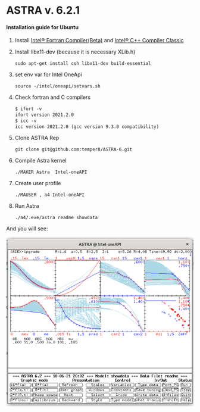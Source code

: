 # ASTRA v. 6.2.1 

#### Installation guide for Ubuntu

1. Install [Intel® Fortran Compiler(Beta)](https://software.intel.com/content/www/us/en/develop/articles/oneapi-standalone-components.html#fortran) and  [Intel® C++ Compiler Classic](https://software.intel.com/content/www/us/en/develop/articles/oneapi-standalone-components.html#inpage-nav-5-undefined)

2. Install libx11-dev (because it is necessary XLib.h)
   ```
   sudo apt-get install csh libx11-dev build-essential 
   ```
   
3. set env var for Intel OneApi

   ```
   source ~/intel/oneapi/setvars.sh
   ```
   
4. Check fortran and C compilers
   
   ```
   $ ifort -v
   ifort version 2021.2.0
   $ icc -v
   icc version 2021.2.0 (gcc version 9.3.0 compatibility)
   ```
   
5. Clone ASTRA Rep

   ```
   git clone git@github.com:temper8/ASTRA-6.git
   ```

   

6. Compile Astra kernel

   ```
   ./MAKER Astra  Intel-oneAPI
   ```

7. Create user profile
   ```
   ./MAUSER , a4 Intel-oneAPI
   ```

8. Run Astra

   ```
   ./a4/.exe/astra readme showdata
   ```

And you will see:

![astra-scr](astra-scr.png)

